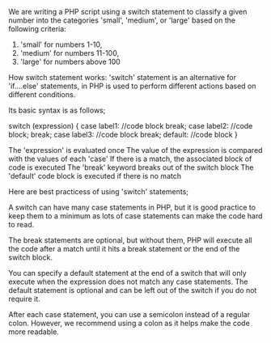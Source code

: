  We are writing a PHP script using a switch statement to classify a given number into the categories 'small', 'medium', or 'large' based on the following criteria:
  1.  'small' for numbers 1-10,
 2.  'medium' for numbers 11-100,
 3.  'large' for numbers above 100



How switch statement works:
'switch' statement is an alternative for 'if....else' statements, in PHP is used to perform different actions based on different conditions.

Its basic syntax is as follows;


switch (expression) {
  case label1:
    //code block
    break;
  case label2:
    //code block;
    break;
  case label3:
    //code block
    break;
  default:
    //code block
}


The 'expression' is evaluated once
The value of the expression is compared with the values of each 'case'
If there is a match, the associated block of code is executed
The 'break' keyword breaks out of the switch block
The 'default' code block is executed if there is no match





Here are best practicess of using 'switch' statements;


A switch can have many case statements in PHP, but it is good practice to keep them to a minimum as lots of case statements can make the code hard to read.

The break statements are optional, but without them, PHP will execute all the code after a match until it hits a break statement or the end of the switch block.


You can specify a default statement at the end of a switch that will only execute when the expression does not match any case statements. The default statement is optional and can be left out of the switch if you do not require it.

After each case statement, you can use a semicolon instead of a regular colon. However, we recommend using a colon as it helps make the code more readable.




